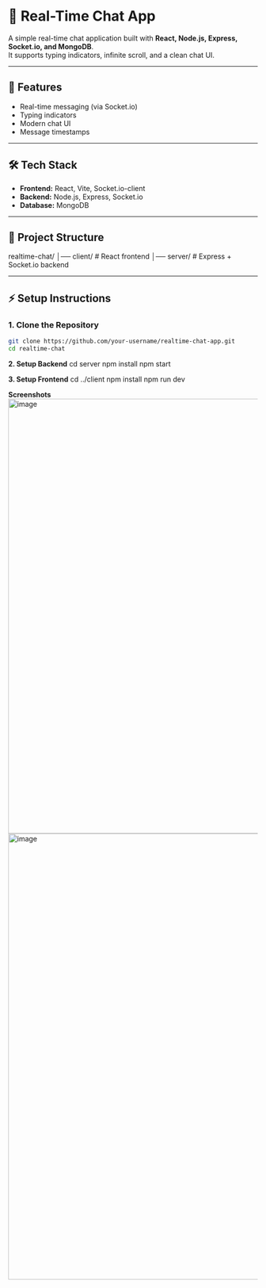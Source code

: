 # 💬 Real-Time Chat App

A simple real-time chat application built with **React, Node.js, Express, Socket.io, and MongoDB**.  
It supports typing indicators, infinite scroll, and a clean chat UI.

---

## 🚀 Features
- Real-time messaging (via Socket.io)
- Typing indicators
- Modern chat UI
- Message timestamps

---

## 🛠 Tech Stack
- **Frontend:** React, Vite, Socket.io-client
- **Backend:** Node.js, Express, Socket.io
- **Database:** MongoDB

---

## 📂 Project Structure
realtime-chat/
│── client/ # React frontend
│── server/ # Express + Socket.io backend


---

## ⚡ Setup Instructions

### 1. Clone the Repository
```bash
git clone https://github.com/your-username/realtime-chat-app.git
cd realtime-chat
```

**2. Setup Backend**
cd server
npm install
npm start

**3. Setup Frontend**
cd ../client
npm install
npm run dev



**Screenshots**
<img width="1879" height="877" alt="image" src="https://github.com/user-attachments/assets/d23fdc5d-9492-4274-9463-737bd91be5e5" />
<img width="1640" height="900" alt="image" src="https://github.com/user-attachments/assets/a18cf92b-cddf-4637-ae6b-8d4aac59af1f" />




